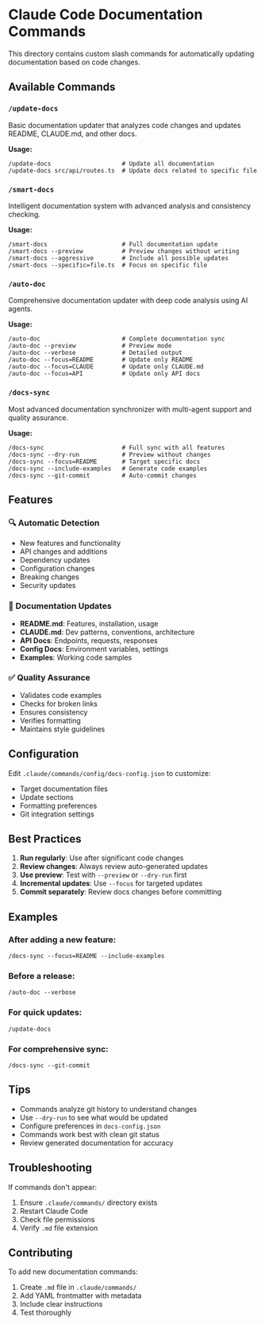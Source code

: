 # Claude Code Documentation Commands

This directory contains custom slash commands for automatically updating documentation based on code changes.

## Available Commands

### `/update-docs`
Basic documentation updater that analyzes code changes and updates README, CLAUDE.md, and other docs.

**Usage:**
```
/update-docs                    # Update all documentation
/update-docs src/api/routes.ts  # Update docs related to specific file
```

### `/smart-docs`
Intelligent documentation system with advanced analysis and consistency checking.

**Usage:**
```
/smart-docs                     # Full documentation update
/smart-docs --preview           # Preview changes without writing
/smart-docs --aggressive        # Include all possible updates
/smart-docs --specific=file.ts  # Focus on specific file
```

### `/auto-doc`
Comprehensive documentation updater with deep code analysis using AI agents.

**Usage:**
```
/auto-doc                       # Complete documentation sync
/auto-doc --preview             # Preview mode
/auto-doc --verbose             # Detailed output
/auto-doc --focus=README        # Update only README
/auto-doc --focus=CLAUDE        # Update only CLAUDE.md
/auto-doc --focus=API           # Update only API docs
```

### `/docs-sync`
Most advanced documentation synchronizer with multi-agent support and quality assurance.

**Usage:**
```
/docs-sync                      # Full sync with all features
/docs-sync --dry-run            # Preview without changes
/docs-sync --focus=README       # Target specific docs
/docs-sync --include-examples   # Generate code examples
/docs-sync --git-commit         # Auto-commit changes
```

## Features

### 🔍 Automatic Detection
- New features and functionality
- API changes and additions
- Dependency updates
- Configuration changes
- Breaking changes
- Security updates

### 📝 Documentation Updates
- **README.md**: Features, installation, usage
- **CLAUDE.md**: Dev patterns, conventions, architecture
- **API Docs**: Endpoints, requests, responses
- **Config Docs**: Environment variables, settings
- **Examples**: Working code samples

### ✅ Quality Assurance
- Validates code examples
- Checks for broken links
- Ensures consistency
- Verifies formatting
- Maintains style guidelines

## Configuration

Edit `.claude/commands/config/docs-config.json` to customize:
- Target documentation files
- Update sections
- Formatting preferences
- Git integration settings

## Best Practices

1. **Run regularly**: Use after significant code changes
2. **Review changes**: Always review auto-generated updates
3. **Use preview**: Test with `--preview` or `--dry-run` first
4. **Incremental updates**: Use `--focus` for targeted updates
5. **Commit separately**: Review docs changes before committing

## Examples

### After adding a new feature:
```
/docs-sync --focus=README --include-examples
```

### Before a release:
```
/auto-doc --verbose
```

### For quick updates:
```
/update-docs
```

### For comprehensive sync:
```
/docs-sync --git-commit
```

## Tips

- Commands analyze git history to understand changes
- Use `--dry-run` to see what would be updated
- Configure preferences in `docs-config.json`
- Commands work best with clean git status
- Review generated documentation for accuracy

## Troubleshooting

If commands don't appear:
1. Ensure `.claude/commands/` directory exists
2. Restart Claude Code
3. Check file permissions
4. Verify `.md` file extension

## Contributing

To add new documentation commands:
1. Create `.md` file in `.claude/commands/`
2. Add YAML frontmatter with metadata
3. Include clear instructions
4. Test thoroughly